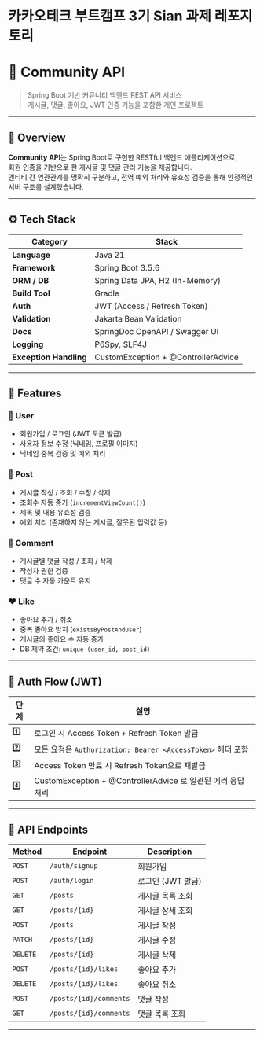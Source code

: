 # 카카오테크 부트캠프 3기 Sian 과제 레포지토리
# 🏡 Community API

> Spring Boot 기반 커뮤니티 백엔드 REST API 서비스  
> 게시글, 댓글, 좋아요, JWT 인증 기능을 포함한 개인 프로젝트

---

## 📘 Overview

**Community API**는 Spring Boot로 구현한 RESTful 백엔드 애플리케이션으로,  
회원 인증을 기반으로 한 게시글 및 댓글 관리 기능을 제공합니다.  
엔티티 간 연관관계를 명확히 구분하고, 전역 예외 처리와 유효성 검증을 통해 안정적인 서버 구조를 설계했습니다.

---

## ⚙️ Tech Stack

| Category | Stack |
|-----------|--------|
| **Language** | Java 21 |
| **Framework** | Spring Boot 3.5.6 |
| **ORM / DB** | Spring Data JPA, H2 (In-Memory) |
| **Build Tool** | Gradle |
| **Auth** | JWT (Access / Refresh Token) |
| **Validation** | Jakarta Bean Validation |
| **Docs** | SpringDoc OpenAPI / Swagger UI |
| **Logging** | P6Spy, SLF4J |
| **Exception Handling** | CustomException + @ControllerAdvice |

---

## 🧩 Features

### 👤 User
- 회원가입 / 로그인 (JWT 토큰 발급)
- 사용자 정보 수정 (닉네임, 프로필 이미지)
- 닉네임 중복 검증 및 예외 처리

### 📝 Post
- 게시글 작성 / 조회 / 수정 / 삭제
- 조회수 자동 증가 (`incrementViewCount()`)
- 제목 및 내용 유효성 검증
- 예외 처리 (존재하지 않는 게시글, 잘못된 입력값 등)

### 💬 Comment
- 게시글별 댓글 작성 / 조회 / 삭제
- 작성자 권한 검증
- 댓글 수 자동 카운트 유지

### ❤️ Like
- 좋아요 추가 / 취소
- 중복 좋아요 방지 (`existsByPostAndUser`)
- 게시글의 좋아요 수 자동 증가
- DB 제약 조건: `unique (user_id, post_id)`

---

## 🔐 Auth Flow (JWT)

| 단계 | 설명 |
|------|------|
| 1️⃣ | 로그인 시 Access Token + Refresh Token 발급 |
| 2️⃣ | 모든 요청은 `Authorization: Bearer <AccessToken>` 헤더 포함 |
| 3️⃣ | Access Token 만료 시 Refresh Token으로 재발급 |
| 4️⃣ | CustomException + @ControllerAdvice 로 일관된 에러 응답 처리 |

---

## 🧪 API Endpoints

| Method | Endpoint | Description |
|--------|-----------|-------------|
| `POST` | `/auth/signup` | 회원가입 |
| `POST` | `/auth/login` | 로그인 (JWT 발급) |
| `GET` | `/posts` | 게시글 목록 조회 |
| `GET` | `/posts/{id}` | 게시글 상세 조회 |
| `POST` | `/posts` | 게시글 작성 |
| `PATCH` | `/posts/{id}` | 게시글 수정 |
| `DELETE` | `/posts/{id}` | 게시글 삭제 |
| `POST` | `/posts/{id}/likes` | 좋아요 추가 |
| `DELETE` | `/posts/{id}/likes` | 좋아요 취소 |
| `POST` | `/posts/{id}/comments` | 댓글 작성 |
| `GET` | `/posts/{id}/comments` | 댓글 목록 조회 |

---
